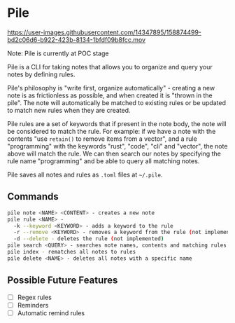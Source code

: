 # Pile


https://user-images.githubusercontent.com/14347895/158874499-bd2c06d6-b922-423b-8134-1bfdf09b8fcc.mov


Note: Pile is currently at POC stage

Pile is a CLI for taking notes that allows you to organize and query your notes by defining rules.

Pile's philosophy is "write first, organize automatically" - creating a new note is as frictionless as possible, and when created it is "thrown in the pile". The note will automatically be matched to existing rules or be updated to match new rules when they are created.

Pile rules are a set of keywords that if present in the note body, the note will be considered to match the rule.
For example: if we have a note with the contents "use `retain()` to remove items from a vector", and a rule "programming" with the keywords "rust", "code", "cli" and "vector", the note above will match the rule. We can then search our notes by specifying the rule name "programming" and be able to query all matching notes.

Pile saves all notes and rules as `.toml` files at `~/.pile`.

## Commands

```sh
pile note <NAME> <CONTENT> - creates a new note
pile rule <NAME> - 
  -k --keyword <KEYWORD> - adds a keyword to the rule
  -r --remove <KEYWORD> - removes a keyword from the rule (not implemented)
  -d --delete - deletes the rule (not implemented)
pile search <QUERY> - searches note names, contents and matching rules
pile index - rematches all notes to rules
pile delete <NAME> - deletes all notes with a specific name
```

## Possible Future Features

- [ ] Regex rules
- [ ] Reminders
- [ ] Automatic remind rules